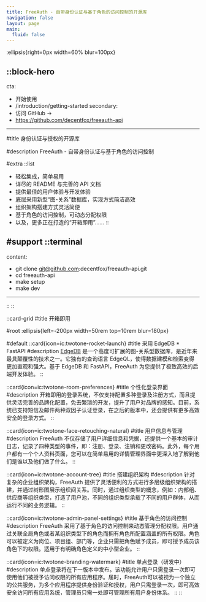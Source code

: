 ```yaml
---
title: FreeAuth - 自带身份认证与基于角色的访问控制的开源库
navigation: false
layout: page
main:
  fluid: false
---
```


:ellipsis{right=0px width=60% blur=100px}

::block-hero
---
cta:
  - 开始使用
  - /introduction/getting-started
secondary:
  - 访问 GitHub →
  - https://github.com/decentfox/freeauth-api
---

#title
身份认证与授权的开源库

#description
FreeAuth - 自带身份认证与基于角色的访问控制

#extra
  ::list
  - 轻松集成，简单易用
  - 详尽的 README 与完善的 API 文档
  - 提供最佳的用户体验与开发体验
  - 底层采用新型“图-关系”数据库，实现方式简洁高效
  - 组织架构搭建方式灵活简便
  - 基于角色的访问控制，可动态分配权限
  - 以及，更多正在打造的“开箱即用”……
  ::

#support
  ::terminal
  ---
  content:
  - git clone git@github.com:decentfox/freeauth-api.git
  - cd freeauth-api
  - make setup
  - make dev
  ---
  ::
::

::card-grid
#title
开箱即用

#root
:ellipsis{left=-200px width=50rem top=10rem blur=180px}

#default
  ::card{icon=ic:twotone-rocket-launch}
  #title
  采用 EdgeDB * FastAPI
  #description
  [EdgeDB](https://edgedb.com) 是一个高度可扩展的图-关系型数据库，是近年来最具颠覆性的技术之一。它独有的查询语言 EdgeQL，使得数据建模和检索变得更加直观和强大。基于 EdgeDB 和 FastAPI，FreeAuth 为您提供了极致高效的后端开发体验。
  ::

  ::card{icon=ic:twotone-room-preferences}
  #title
  个性化登录界面
  #description
  开箱即用的登录系统，不仅支持配置多种登录及注册方式，而且提供灵活完善的品牌化配置，免去繁琐的开发，提升了用户对品牌的感知。目前，系统已支持短信及邮件两种双因子认证登录，在之后的版本中，还会提供有更多高效安全的登录方式。
  ::

  ::card{icon=ic:twotone-face-retouching-natural}
  #title
  用户信息与管理
  #description
  FreeAuth 不仅存储了用户详细信息和凭据，还提供一个基本的审计日志，记录了四种类型的事件，即：注册、登录、注销和更改密码。此外，每个用户都有一个个人资料页面，您可以在简单易用的详情管理界面中更深入地了解到他们是谁以及他们做了什么。
  ::

  ::card{icon=ic:twotone-account-tree}
  #title
  搭建组织架构
  #description
  针对复杂的企业组织架构，FreeAuth 提供了灵活便利的方式进行多层级组织架构的搭建，并通过树形图展示组织间关系。同时，通过组织类型的概念，例如：内部组、供应商等组织类型，打造了用户池，不同的组织类型承载了不同的用户群体，从而运行不同的业务逻辑。
  ::

  ::card{icon=ic:twotone-admin-panel-settings}
  #title
  基于角色的访问控制
  #description
  FreeAuth 采用了基于角色的访问控制来动态管理分配权限。用户通过关联全局角色或者某组织类型下的角色而拥有角色所配置涵盖的所有权限。角色可以被定义为岗位、项目组、部门等，企业只需把角色赋予成员，即可授予成员该角色下的权限。适用于有明确角色定义的中小型企业。
  ::

  ::card{icon=ic:twotone-branding-watermark}
  #title
  单点登录（研发中）
  #description
  单点登录将在下一版本中发布。该功能允许用户只需登录一次即可使用他们被授予访问权限的所有应用程序。届时，FreeAuth可以被视为一个独立的公共服务，为多个应用程序提供身份验证和授权，用户只需登录一次，即可高效安全访问所有应用系统，管理员只需一处即可管理所有用户身份体系。
  ::
::
